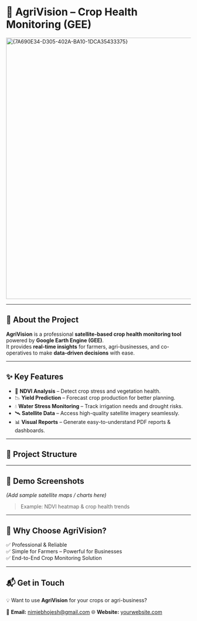 # 🌱 AgriVision – Crop Health Monitoring (GEE)

<img width="1366" height="711" alt="{7A690E34-D305-402A-BA10-1DCA35433375}" src="https://github.com/user-attachments/assets/1e9c184a-5ced-4a07-a391-7ecd9d3d97cf" />


---

## 📖 About the Project  
**AgriVision** is a professional **satellite-based crop health monitoring tool** powered by **Google Earth Engine (GEE)**.  
It provides **real-time insights** for farmers, agri-businesses, and co-operatives to make **data-driven decisions** with ease.  

---

## ✨ Key Features  
- 🌿 **NDVI Analysis** – Detect crop stress and vegetation health.  
- 📉 **Yield Prediction** – Forecast crop production for better planning.  
- 💧 **Water Stress Monitoring** – Track irrigation needs and drought risks.  
- 🛰 **Satellite Data** – Access high-quality satellite imagery seamlessly.  
- 📊 **Visual Reports** – Generate easy-to-understand PDF reports & dashboards.  

---

## 📂 Project Structure  

---

## 🚀 Demo Screenshots  
*(Add sample satellite maps / charts here)*  
> Example: NDVI heatmap & crop health trends  

---

## 🔑 Why Choose AgriVision?  
✅ Professional & Reliable  
✅ Simple for Farmers – Powerful for Businesses  
✅ End-to-End Crop Monitoring Solution  

---

## 📬 Get in Touch  
💡 Want to use **AgriVision** for your crops or agri-business?  

📩 **Email:** nimjebhojesh@gmail.com
🌐 **Website:** [yourwebsite.com](http://yourwebsite.com)  

